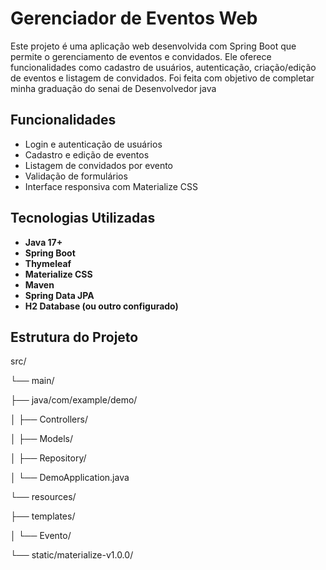 # Gerenciador de Eventos Web

Este projeto é uma aplicação web desenvolvida com Spring Boot que permite o gerenciamento de eventos e convidados. Ele oferece funcionalidades como cadastro de usuários, autenticação, criação/edição de eventos e listagem de convidados. Foi feita com objetivo de completar minha graduação do senai de Desenvolvedor java

## Funcionalidades

- Login e autenticação de usuários
- Cadastro e edição de eventos
- Listagem de convidados por evento
- Validação de formulários
- Interface responsiva com Materialize CSS

## Tecnologias Utilizadas

- **Java 17+**
- **Spring Boot**
- **Thymeleaf**
- **Materialize CSS**
- **Maven**
- **Spring Data JPA**
- **H2 Database (ou outro configurado)**

## Estrutura do Projeto
src/

└── main/

├── java/com/example/demo/

│ ├── Controllers/

│ ├── Models/

│ ├── Repository/

│ └── DemoApplication.java

└── resources/

├── templates/

│ └── Evento/

└── static/materialize-v1.0.0/


